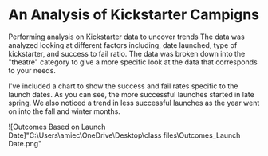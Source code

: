 # An Analysis of Kickstarter Campigns
Performing analysis on Kickstarter data to uncover trends
The data was analyzed looking at different factors including, date launched, type of kickstarter, and success to fail ratio. The data was broken down into the "theatre" category to give a more specific look at the data that corresponds to your needs. 

I've included a chart to show the success and fail rates specific to the launch dates. As you can see, the more successful launches started in late spring. We also noticed a trend in less successful launches as the year went on into the fall and winter months.

![Outcomes Based on Launch Date]"C:\Users\amiec\OneDrive\Desktop\class files\Outcomes_Launch Date.png"
